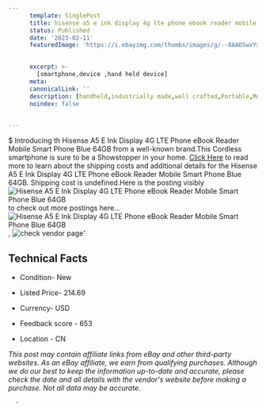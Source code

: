 ```yaml
---
      template: SinglePost
      title: hisense a5 e ink display 4g lte phone ebook reader mobile smart phone blue 64gb
      status: Published
      date: '2023-02-11'
      featuredImage: 'https://i.ebayimg.com/thumbs/images/g/--8AAOSwxYxhuvAq/s-l225.jpg'
       

      excerpt: >-
        [smartphone,device ,hand held device]
      meta:
      canonicalLink: ''
      description: [handheld,industrially made,well crafted,Portable,Mobile,Compact,Convenient,Lightweight,Maneuverable,Man-portable,Miniature,Carriable,Hand-held,Light,Holdable,Transportable,Mobile device,Pocket-sized,On-the-go,Wireless,Cordless,Compact size,Convenient size, smartphone,device ,hand held device]
      noindex: false
      

---
```

$
      Introducing th Hisense A5 E Ink Display 4G LTE Phone eBook Reader Mobile Smart Phone Blue 64GB from a well-known brand.This Cordless smartphone is sure to be a Showstopper in your home. [Click Here](https://www.ebay.com/itm/175068577948?hash=item28c2e6809c%3Ag%3A--8AAOSwxYxhuvAq&mkevt=1&mkcid=1&mkrid=711-53200-19255-0&campid=%253CePNCampaignId%253E&customid=%253CreferenceId%253E&toolid=10049) to read more to learn about the shipping costs and additional details for the Hisense A5 E Ink Display 4G LTE Phone eBook Reader Mobile Smart Phone Blue 64GB. Shipping cost is undefined.Here is the posting visibly ![Hisense A5 E Ink Display 4G LTE Phone eBook Reader Mobile Smart Phone Blue 64GB](https://i.ebayimg.com/thumbs/images/g/--8AAOSwxYxhuvAq/s-l225.jpg) to check out more postings here... ![Hisense A5 E Ink Display 4G LTE Phone eBook Reader Mobile Smart Phone Blue 64GB](https://i.ebayimg.com/images/g/--8AAOSwxYxhuvAq/s-l960.jpg), ![check vendor page](https://origin-galleryplus.ebayimg.com/ws/web/175068577948_2_0_1/225x225.jpg,https://origin-galleryplus.ebayimg.com/ws/web/175068577948_3_0_1/225x225.jpg,https://origin-galleryplus.ebayimg.com/ws/web/175068577948_4_0_1/225x225.jpg,https://origin-galleryplus.ebayimg.com/ws/web/175068577948_5_0_1/225x225.jpg,https://origin-galleryplus.ebayimg.com/ws/web/175068577948_6_0_1/225x225.jpg,https://origin-galleryplus.ebayimg.com/ws/web/175068577948_7_0_1/225x225.jpg,https://origin-galleryplus.ebayimg.com/ws/web/175068577948_8_0_1/225x225.jpg,https://origin-galleryplus.ebayimg.com/ws/web/175068577948_9_0_1/225x225.jpg,https://origin-galleryplus.ebayimg.com/ws/web/175068577948_10_0_1/225x225.jpg,https://origin-galleryplus.ebayimg.com/ws/web/175068577948_11_0_1/225x225.jpg,https://origin-galleryplus.ebayimg.com/ws/web/175068577948_12_0_1/225x225.jpg)'

      

 ## Technical Facts 



     
      

 - Condition- New 


      

 - Listed Price- 214.69 


      

 - Currency- USD 


      

 - Feedback score - 653 


      

 - Location - CN 


      
      

 *_This post may contain affiliate links from eBay and other third-party websites. As an eBay affiliate, we earn from qualifying purchases. Although we do our best to keep the information up-to-date and accurate, please check the date and all details with the vendor's website before making a purchase. Not all data may be accurate._*




      -
